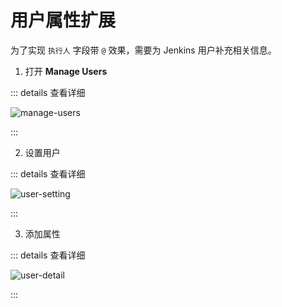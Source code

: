 # 用户属性扩展

为了实现 `执行人` 字段带 `@` 效果，需要为 Jenkins 用户补充相关信息。

1. 打开 **Manage Users**

::: details 查看详细

![manage-users](../assets/manage-users.jpg)

:::

2. 设置用户

::: details 查看详细

![user-setting](../assets/user-setting.jpg)

:::

3. 添加属性

::: details 查看详细

![user-detail](../assets/user-detail.jpg)

:::